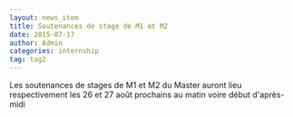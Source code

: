 ```yaml
---
layout: news_item
title: Soutenances de stage de M1 et M2
date: 2015-07-17
author: Admin
categories: internship
tag: tag2
---
```


Les soutenances de stages de M1 et M2 du Master auront lieu respectivement les 26 et 27 août prochains au matin voire début d'après-midi
